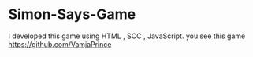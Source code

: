 # Simon-Says-Game
I developed this game using HTML , SCC , JavaScript. you see this game https://github.com/VamjaPrince
